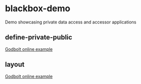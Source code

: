 # blackbox-demo
Demo showcasing private data access and accessor applications

## define-private-public
[Godbolt online example](https://godbolt.org/z/f7o8Efd6q)

## layout
[Godbolt online example](https://godbolt.org/z/8bK958hbs)